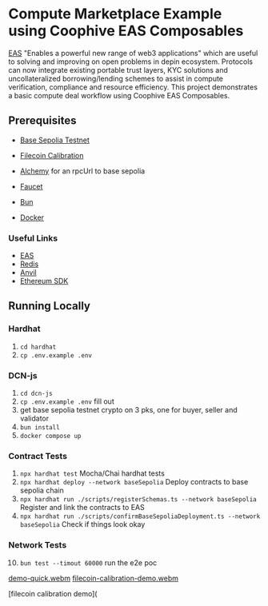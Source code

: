 # Compute Marketplace Example using Coophive EAS Composables
[EAS](https://github.com/ethereum-attestation-service/eas-contracts) "Enables a powerful new range of web3 applications" which are useful to solving and improving on open problems in depin ecosystem.
Protocols can now integrate existing portable trust layers, KYC solutions and uncollateralized borrowing/lending schemes to assist in compute verification, compliance and resource efficiency.
This project demonstrates a basic compute deal workflow using Coophive EAS Composables.

## Prerequisites

- [Base Sepolia Testnet](https://sepolia.basescan.org/)
- [Filecoin Calibration](https://docs.filecoin.io/networks/calibration)
- [Alchemy](https://www.alchemy.com/) for an rpcUrl to base sepolia
- [Faucet](https://www.alchemy.com/faucets/base-sepolia)

- [Bun](https://bun.sh)
- [Docker](https://www.docker.com/)


### Useful Links
- [EAS](https://github.com/ethereum-attestation-service/eas-contracts)
- [Redis](https://redis.io/)
- [Anvil](https://anvil.readthedocs.io/en/latest/)
- [Ethereum SDK](https://viem.sh/docs/getting-started)

## Running Locally
### Hardhat
1. `cd hardhat`
3. `cp .env.example .env`

### DCN-js
1. `cd dcn-js`
2. `cp .env.example .env` fill out
3. get base sepolia testnet crypto on 3 pks, one for buyer, seller and validator
8. `bun install`
9. `docker compose up`


### Contract Tests
1. `npx hardhat test`
Mocha/Chai hardhat tests
3. `npx hardhat deploy --network baseSepolia`
   Deploy contracts to base sepolia chain
5. `npx hardhat run ./scripts/registerSchemas.ts --network baseSepolia`
  Register and link the contracts to EAS
7. `npx hardhat run ./scripts/confirmBaseSepoliaDeployment.ts --network baseSepolia`
 Check if things look okay

### Network Tests

10. `bun test --timout 60000`
    run the e2e poc


[demo-quick.webm](https://github.com/user-attachments/assets/f04af4cd-20f2-48ef-93ed-2f876f5883c4)
[filecoin-calibration-demo.webm](https://github.com/user-attachments/assets/0db99631-d581-4bac-8319-20db405015c5)

[filecoin calibration demo](
